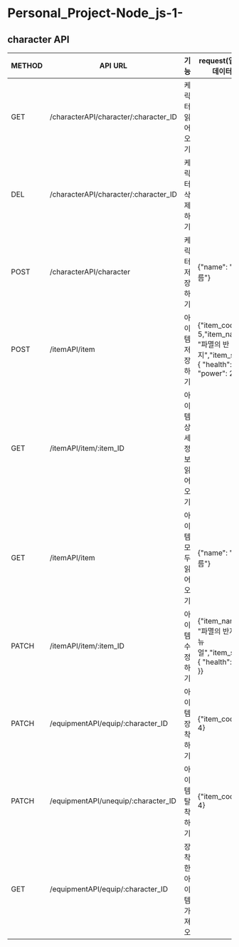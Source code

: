 # Personal_Project-Node_js-1-

## character API
|METHOD|API URL|기능|request(입력할 데이터)|
|---|---|---|---|
|GET|/characterAPI/character/:character_ID|케릭터 읽어오기||
|DEL|/characterAPI/character/:character_ID|케릭터 삭제하기||
|POST|/characterAPI/character|케릭터 저장하기|{"name": "이름"}|
|POST|/itemAPI/item|아이템 저장하기|{"item_code": 5,"item_name": "파멸의 반지","item_stat": { "health": 20, "power": 2 }}|
|GET|/itemAPI/item/:item_ID|아이템 상세정보 읽어오기||
|GET|/itemAPI/item|아이템 모두 읽어오기|{"name": "이름"}|
|PATCH|/itemAPI/item/:item_ID|아이템 수정하기|{"item_name": "파멸의 반지_리뉴얼","item_stat": { "health": 40 }}|
|PATCH|/equipmentAPI/equip/:character_ID|아이템 장착하기|{"item_code": 4}|
|PATCH|/equipmentAPI/unequip/:character_ID|아이템 탈착하기|{"item_code": 4}|
|GET|/equipmentAPI/equip/:character_ID|장착한 아이템 가져오||
